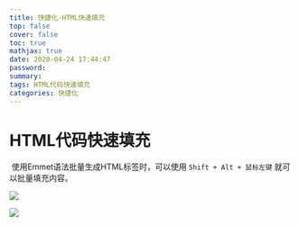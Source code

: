 ```yaml
---
title: 快捷化-HTML快速填充
top: false
cover: false
toc: true
mathjax: true
date: 2020-04-24 17:44:47
password:
summary:
tags: HTML代码快速填充
categories: 快捷化
---
```


# HTML代码快速填充

​	使用Emmet语法批量生成HTML标签时，可以使用 `Shift + Alt + 鼠标左键` 就可以批量填充内容。

![](Snipaste_2020-04-24_17-53-48.png)

![](Snipaste_2020-04-24_17-54-08.png)